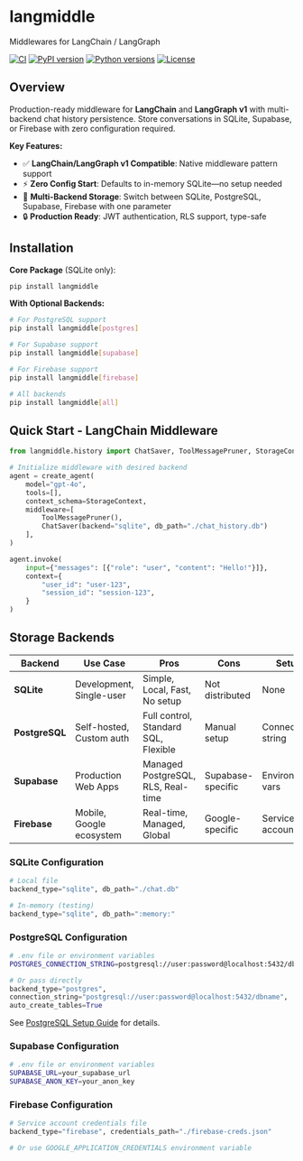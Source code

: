 # langmiddle

Middlewares for LangChain / LangGraph

[![CI](https://github.com/alpha-xone/langmiddle/actions/workflows/ci.yml/badge.svg)](https://github.com/alpha-xone/langmiddle/actions/workflows/ci.yml)
[![PyPI version](https://img.shields.io/pypi/v/langmiddle.svg)](https://pypi.org/project/langmiddle/)
[![Python versions](https://img.shields.io/pypi/pyversions/langmiddle.svg)](https://pypi.org/project/langmiddle/)
[![License](https://img.shields.io/github/license/alpha-xone/langmiddle.svg)](https://github.com/alpha-xone/langmiddle/blob/main/LICENSE)

## Overview

Production-ready middleware for **LangChain** and **LangGraph v1** with multi-backend chat history persistence. Store conversations in SQLite, Supabase, or Firebase with zero configuration required.

**Key Features:**
- ✅ **LangChain/LangGraph v1 Compatible**: Native middleware pattern support
- ⚡ **Zero Config Start**: Defaults to in-memory SQLite—no setup needed
- 🔄 **Multi-Backend Storage**: Switch between SQLite, PostgreSQL, Supabase, Firebase with one parameter
- 🔒 **Production Ready**: JWT authentication, RLS support, type-safe

## Installation

**Core Package** (SQLite only):
```bash
pip install langmiddle
```

**With Optional Backends:**
```bash
# For PostgreSQL support
pip install langmiddle[postgres]

# For Supabase support
pip install langmiddle[supabase]

# For Firebase support
pip install langmiddle[firebase]

# All backends
pip install langmiddle[all]
```

## Quick Start - LangChain Middleware

```python
from langmiddle.history import ChatSaver, ToolMessagePruner, StorageContext

# Initialize middleware with desired backend
agent = create_agent(
    model="gpt-4o",
    tools=[],
    context_schema=StorageContext,
    middleware=[
        ToolMessagePruner(),
        ChatSaver(backend="sqlite", db_path="./chat_history.db")
    ],
)

agent.invoke(
    input={"messages": [{"role": "user", "content": "Hello!"}]},
    context={
        "user_id": "user-123",
        "session_id": "session-123",
    }
)
```

## Storage Backends

| Backend  | Use Case | Pros | Cons | Setup |
|----------|----------|------|------|-------|
| **SQLite** | Development, Single-user | Simple, Local, Fast, No setup | Not distributed | None |
| **PostgreSQL** | Self-hosted, Custom auth | Full control, Standard SQL, Flexible | Manual setup | Connection string |
| **Supabase** | Production Web Apps | Managed PostgreSQL, RLS, Real-time | Supabase-specific | Environment vars |
| **Firebase** | Mobile, Google ecosystem | Real-time, Managed, Global | Google-specific | Service account |

### SQLite Configuration

```python
# Local file
backend_type="sqlite", db_path="./chat.db"

# In-memory (testing)
backend_type="sqlite", db_path=":memory:"
```

### PostgreSQL Configuration

```bash
# .env file or environment variables
POSTGRES_CONNECTION_STRING=postgresql://user:password@localhost:5432/dbname
```

```python
# Or pass directly
backend_type="postgres",
connection_string="postgresql://user:password@localhost:5432/dbname",
auto_create_tables=True
```

See [PostgreSQL Setup Guide](docs/POSTGRES_SETUP.md) for details.

### Supabase Configuration

```bash
# .env file or environment variables
SUPABASE_URL=your_supabase_url
SUPABASE_ANON_KEY=your_anon_key
```

### Firebase Configuration

```python
# Service account credentials file
backend_type="firebase", credentials_path="./firebase-creds.json"

# Or use GOOGLE_APPLICATION_CREDENTIALS environment variable
```

